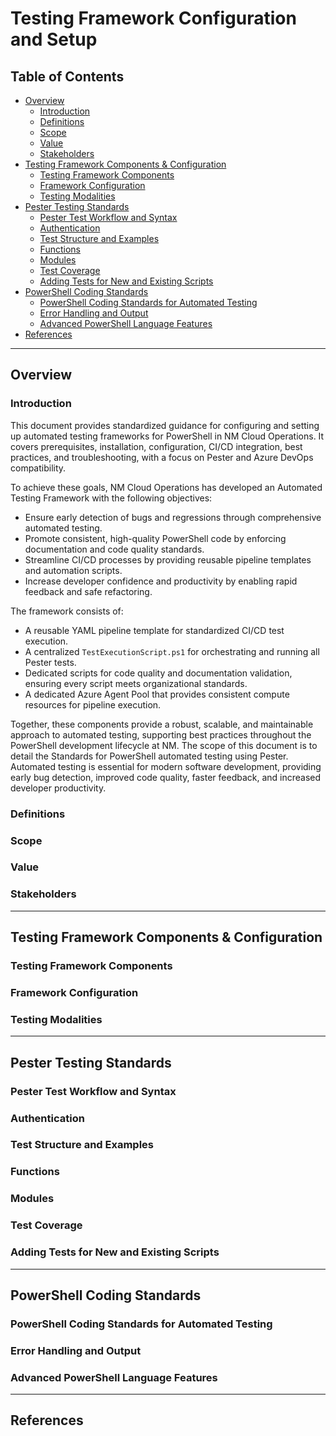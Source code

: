 # Testing Framework Configuration and Setup

## Table of Contents

- [Overview](#overview)  
  - [Introduction](#introduction)  
  - [Definitions](#definitions)  
  - [Scope](#scope)  
  - [Value](#value)  
  - [Stakeholders](#stakeholders)  
- [Testing Framework Components & Configuration](#testing-framework-components--configuration)  
  - [Testing Framework Components](#testing-framework-components)  
  - [Framework Configuration](#framework-configuration)  
  - [Testing Modalities](#testing-modalities)  
- [Pester Testing Standards](#pester-testing-standards)  
  - [Pester Test Workflow and Syntax](#pester-test-workflow-and-syntax)  
  - [Authentication](#authentication)  
  - [Test Structure and Examples](#test-structure-and-examples)  
  - [Functions](#functions)  
  - [Modules](#modules)  
  - [Test Coverage](#test-coverage)  
  - [Adding Tests for New and Existing Scripts](#adding-tests-for-new-and-existing-scripts)  
- [PowerShell Coding Standards](#powershell-coding-standards)  
  - [PowerShell Coding Standards for Automated Testing](#powershell-coding-standards-for-automated-testing)  
  - [Error Handling and Output](#error-handling-and-output)  
  - [Advanced PowerShell Language Features](#advanced-powershell-language-features)  
- [References](#references)

---

## Overview

### Introduction
This document provides standardized guidance for configuring and setting up automated testing frameworks for PowerShell in NM Cloud Operations. It covers prerequisites, installation, configuration, CI/CD integration, best practices, and troubleshooting, with a focus on Pester and Azure DevOps compatibility.

To achieve these goals, NM Cloud Operations has developed an Automated Testing Framework with the following objectives:
- Ensure early detection of bugs and regressions through comprehensive automated testing.
- Promote consistent, high-quality PowerShell code by enforcing documentation and code quality standards.
- Streamline CI/CD processes by providing reusable pipeline templates and automation scripts.
- Increase developer confidence and productivity by enabling rapid feedback and safe refactoring.
  
The framework consists of:
- A reusable YAML pipeline template for standardized CI/CD test execution.
- A centralized `TestExecutionScript.ps1` for orchestrating and running all Pester tests.
- Dedicated scripts for code quality and documentation validation, ensuring every script meets organizational standards.
- A dedicated Azure Agent Pool that provides consistent compute resources for pipeline execution.

Together, these components provide a robust, scalable, and maintainable approach to automated testing, supporting best practices throughout the PowerShell development lifecycle at NM. The scope of this document is to detail the Standards for PowerShell automated testing using Pester. Automated testing is essential for modern software development, providing early bug detection, improved code quality, faster feedback, and increased developer productivity.

### Definitions

### Scope

### Value

### Stakeholders

---

## Testing Framework Components & Configuration

### Testing Framework Components

### Framework Configuration

### Testing Modalities

---

## Pester Testing Standards

### Pester Test Workflow and Syntax

### Authentication

### Test Structure and Examples

### Functions

### Modules

### Test Coverage

### Adding Tests for New and Existing Scripts

---

## PowerShell Coding Standards

### PowerShell Coding Standards for Automated Testing

### Error Handling and Output

### Advanced PowerShell Language Features

---

## References

